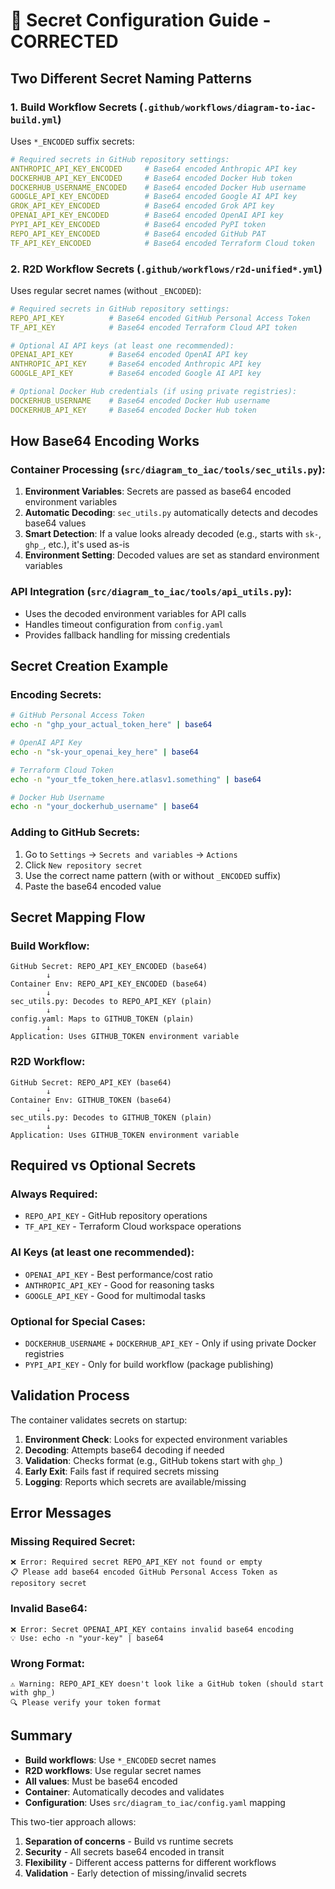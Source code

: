# 🔐 Secret Configuration Guide - CORRECTED

## **Two Different Secret Naming Patterns**

### **1. Build Workflow Secrets** (`.github/workflows/diagram-to-iac-build.yml`)
Uses `*_ENCODED` suffix secrets:

```yaml
# Required secrets in GitHub repository settings:
ANTHROPIC_API_KEY_ENCODED     # Base64 encoded Anthropic API key
DOCKERHUB_API_KEY_ENCODED     # Base64 encoded Docker Hub token  
DOCKERHUB_USERNAME_ENCODED    # Base64 encoded Docker Hub username
GOOGLE_API_KEY_ENCODED        # Base64 encoded Google AI API key
GROK_API_KEY_ENCODED          # Base64 encoded Grok API key
OPENAI_API_KEY_ENCODED        # Base64 encoded OpenAI API key
PYPI_API_KEY_ENCODED          # Base64 encoded PyPI token
REPO_API_KEY_ENCODED          # Base64 encoded GitHub PAT
TF_API_KEY_ENCODED            # Base64 encoded Terraform Cloud token
```

### **2. R2D Workflow Secrets** (`.github/workflows/r2d-unified*.yml`)
Uses regular secret names (without `_ENCODED`):

```yaml
# Required secrets in GitHub repository settings:
REPO_API_KEY          # Base64 encoded GitHub Personal Access Token
TF_API_KEY            # Base64 encoded Terraform Cloud API token

# Optional AI API keys (at least one recommended):
OPENAI_API_KEY        # Base64 encoded OpenAI API key
ANTHROPIC_API_KEY     # Base64 encoded Anthropic API key  
GOOGLE_API_KEY        # Base64 encoded Google AI API key

# Optional Docker Hub credentials (if using private registries):
DOCKERHUB_USERNAME    # Base64 encoded Docker Hub username
DOCKERHUB_API_KEY     # Base64 encoded Docker Hub token
```

## **How Base64 Encoding Works**

### **Container Processing** (`src/diagram_to_iac/tools/sec_utils.py`):
1. **Environment Variables**: Secrets are passed as base64 encoded environment variables
2. **Automatic Decoding**: `sec_utils.py` automatically detects and decodes base64 values
3. **Smart Detection**: If a value looks already decoded (e.g., starts with `sk-`, `ghp_`, etc.), it's used as-is
4. **Environment Setting**: Decoded values are set as standard environment variables

### **API Integration** (`src/diagram_to_iac/tools/api_utils.py`):
- Uses the decoded environment variables for API calls
- Handles timeout configuration from `config.yaml`
- Provides fallback handling for missing credentials

## **Secret Creation Example**

### **Encoding Secrets:**
```bash
# GitHub Personal Access Token
echo -n "ghp_your_actual_token_here" | base64

# OpenAI API Key  
echo -n "sk-your_openai_key_here" | base64

# Terraform Cloud Token
echo -n "your_tfe_token_here.atlasv1.something" | base64

# Docker Hub Username
echo -n "your_dockerhub_username" | base64
```

### **Adding to GitHub Secrets:**
1. Go to `Settings` → `Secrets and variables` → `Actions`
2. Click `New repository secret`
3. Use the correct name pattern (with or without `_ENCODED` suffix)
4. Paste the base64 encoded value

## **Secret Mapping Flow**

### **Build Workflow:**
```
GitHub Secret: REPO_API_KEY_ENCODED (base64)
        ↓
Container Env: REPO_API_KEY_ENCODED (base64)
        ↓  
sec_utils.py: Decodes to REPO_API_KEY (plain)
        ↓
config.yaml: Maps to GITHUB_TOKEN (plain)
        ↓
Application: Uses GITHUB_TOKEN environment variable
```

### **R2D Workflow:**
```
GitHub Secret: REPO_API_KEY (base64)
        ↓
Container Env: GITHUB_TOKEN (base64) 
        ↓
sec_utils.py: Decodes to GITHUB_TOKEN (plain)
        ↓
Application: Uses GITHUB_TOKEN environment variable
```

## **Required vs Optional Secrets**

### **Always Required:**
- `REPO_API_KEY` - GitHub repository operations
- `TF_API_KEY` - Terraform Cloud workspace operations

### **AI Keys (at least one recommended):**
- `OPENAI_API_KEY` - Best performance/cost ratio
- `ANTHROPIC_API_KEY` - Good for reasoning tasks  
- `GOOGLE_API_KEY` - Good for multimodal tasks

### **Optional for Special Cases:**
- `DOCKERHUB_USERNAME` + `DOCKERHUB_API_KEY` - Only if using private Docker registries
- `PYPI_API_KEY` - Only for build workflow (package publishing)

## **Validation Process**

The container validates secrets on startup:
1. **Environment Check**: Looks for expected environment variables
2. **Decoding**: Attempts base64 decoding if needed
3. **Validation**: Checks format (e.g., GitHub tokens start with `ghp_`)
4. **Early Exit**: Fails fast if required secrets missing
5. **Logging**: Reports which secrets are available/missing

## **Error Messages**

### **Missing Required Secret:**
```
❌ Error: Required secret REPO_API_KEY not found or empty
📋 Please add base64 encoded GitHub Personal Access Token as repository secret
```

### **Invalid Base64:**
```
❌ Error: Secret OPENAI_API_KEY contains invalid base64 encoding
💡 Use: echo -n "your-key" | base64
```

### **Wrong Format:**
```
⚠️ Warning: REPO_API_KEY doesn't look like a GitHub token (should start with ghp_)
🔍 Please verify your token format
```

## **Summary**

- **Build workflows**: Use `*_ENCODED` secret names
- **R2D workflows**: Use regular secret names  
- **All values**: Must be base64 encoded
- **Container**: Automatically decodes and validates
- **Configuration**: Uses `src/diagram_to_iac/config.yaml` mapping

This two-tier approach allows:
1. **Separation of concerns** - Build vs runtime secrets
2. **Security** - All secrets base64 encoded in transit
3. **Flexibility** - Different access patterns for different workflows
4. **Validation** - Early detection of missing/invalid secrets
